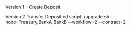 Version 1 -
Create Deposit 

Version 2
Transfer Deposit
cd script
./upgrade.sh --node=Treasury,BankA,BankB --workflow=2 --contract=2